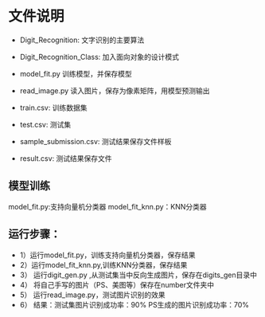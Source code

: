 # 文件说明
* Digit_Recognition: 文字识别的主要算法
* Digit_Recognition_Class: 加入面向对象的设计模式
* model_fit.py 训练模型，并保存模型
* read_image.py 读入图片，保存为像素矩阵，用模型预测输出

* train.csv: 训练数据集
* test.csv: 测试集
* sample_submission.csv: 测试结果保存文件样板
* result.csv: 测试结果保存文件

## 模型训练
model_fit.py:支持向量机分类器
model_fit_knn.py：KNN分类器

## 运行步骤：
* 1）运行model_fit.py，训练支持向量机分类器，保存结果
* 2）运行model_fit_knn.py,训练KNN分类器，保存结果
* 3） 运行digit_gen.py ,从测试集当中反向生成图片，保存在digits_gen目录中
* 4） 将自己手写的图片（PS、美图等）保存在number文件夹中
* 5） 运行read_image.py，测试图片识别的效果
* 6） 结果：测试集图片识别成功率：90%
	  PS生成的图片识别成功率：70%
